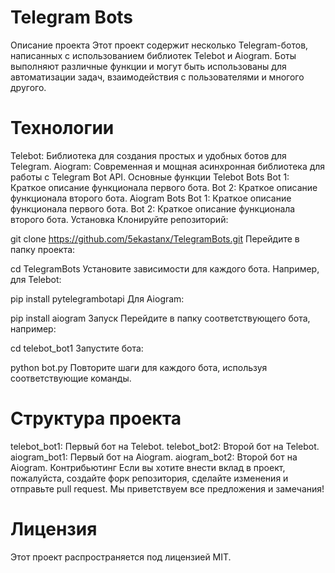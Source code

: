 # Telegram Bots
Описание проекта
Этот проект содержит несколько Telegram-ботов, написанных с использованием библиотек Telebot и Aiogram. Боты выполняют различные функции и могут быть использованы для автоматизации задач, взаимодействия с пользователями и многого другого.

# Технологии
Telebot: Библиотека для создания простых и удобных ботов для Telegram.
Aiogram: Современная и мощная асинхронная библиотека для работы с Telegram Bot API.
Основные функции
Telebot Bots
Bot 1: Краткое описание функционала первого бота.
Bot 2: Краткое описание функционала второго бота.
Aiogram Bots
Bot 1: Краткое описание функционала первого бота.
Bot 2: Краткое описание функционала второго бота.
Установка
Клонируйте репозиторий:

git clone https://github.com/5ekastanx/TelegramBots.git
Перейдите в папку проекта:

cd TelegramBots
Установите зависимости для каждого бота. Например, для Telebot:

pip install pytelegrambotapi
Для Aiogram:

pip install aiogram
Запуск
Перейдите в папку соответствующего бота, например:

cd telebot_bot1
Запустите бота:

python bot.py
Повторите шаги для каждого бота, используя соответствующие команды.

# Структура проекта
telebot_bot1: Первый бот на Telebot.
telebot_bot2: Второй бот на Telebot.
aiogram_bot1: Первый бот на Aiogram.
aiogram_bot2: Второй бот на Aiogram.
Контрибьютинг
Если вы хотите внести вклад в проект, пожалуйста, создайте форк репозитория, сделайте изменения и отправьте pull request. Мы приветствуем все предложения и замечания!

# Лицензия
Этот проект распространяется под лицензией MIT.
